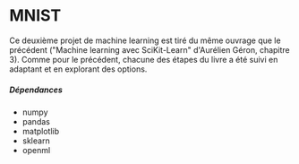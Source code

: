 # MNIST

Ce deuxième projet de machine learning est tiré du même ouvrage que le précédent ("Machine learning avec SciKit-Learn" d'Aurélien Géron, chapitre 3). Comme pour le précédent, chacune des étapes du livre a été suivi en adaptant et en explorant des options.

##### Dépendances
- numpy
- pandas
- matplotlib
- sklearn
- openml
